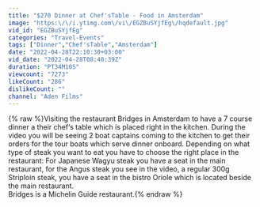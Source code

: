 ```yaml
---
title: "$270 Dinner at Chef'sTable - Food in Amsterdam"
image: "https:\/\/i.ytimg.com\/vi\/EGZBuSYjfEg\/hqdefault.jpg"
vid_id: "EGZBuSYjfEg"
categories: "Travel-Events"
tags: ["Dinner","Chef'sTable","Amsterdam"]
date: "2022-04-28T22:10:30+03:00"
vid_date: "2022-04-28T08:40:39Z"
duration: "PT34M10S"
viewcount: "7273"
likeCount: "286"
dislikeCount: ""
channel: "Aden Films"
---
```

{% raw %}Visiting the restaurant Bridges in Amsterdam to have a 7 course dinner a their chef‘s table which is placed right in the kitchen. During the video you will be seeing 2 boat captains coming to the kitchen to get their orders for the tour boats which serve dinner onboard. Depending on what type of steak you want to eat you have to choose the right place in the restaurant: For Japanese Wagyu steak you have a seat in the main restaurant, for the Angus steak you see in the video, a regular 300g Striploin steak, you have a seat in the bistro Oriole which is located beside the main restaurant.<br />Bridges is a Michelin Guide restaurant.{% endraw %}
